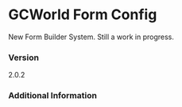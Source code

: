 # GCWorld Form Config

New Form Builder System.  Still a work in progress.




### Version
2.0.2

### Additional Information
